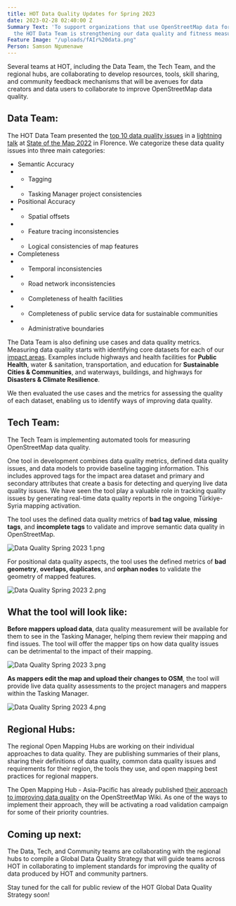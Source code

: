 ```yaml
---
title: HOT Data Quality Updates for Spring 2023
date: 2023-02-28 02:40:00 Z
Summary Text: 'To support organizations that use OpenStreetMap data for disaster response,
  the HOT Data Team is strengthening our data quality and fitness measures. '
Feature Image: "/uploads/fAIr%20data.png"
Person: Samson Ngumenawe
---
```


Several teams at HOT, including the Data Team, the Tech Team, and the regional hubs, are collaborating to develop resources, tools, skill sharing, and community feedback mechanisms that will be avenues for data creators and data users to collaborate to improve OpenStreetMap data quality.

## Data Team:

The HOT Data Team presented the [top 10 data quality issues](https://www.openstreetmap.org/user/ngumenawesamson/diary/399636) in a [lightning talk](https://2022.stateofthemap.org/sessions/HLTKHD/) at [State of the Map 2022](https://2022.stateofthemap.org/) in Florence. We categorize these data quality issues into three main categories:
* Semantic Accuracy 
* * Tagging
* * Tasking Manager project consistencies
* Positional Accuracy 
* * Spatial offsets 
* * Feature tracing inconsistencies 
* * Logical consistencies of map features
* Completeness 
* * Temporal inconsistencies 
* * Road network inconsistencies 
* * Completeness of health facilities 
* * Completeness of public service data for sustainable communities 
* * Administrative boundaries

The Data Team is also defining use cases and data quality metrics. Measuring data quality starts with identifying core datasets for each of our [impact areas](https://www.hotosm.org/impact-areas/). Examples include highways and health facilities for **Public Health**, water & sanitation, transportation, and education for **Sustainable Cities & Communities**, and waterways, buildings, and highways for **Disasters & Climate Resilience**. 

We then evaluated the use cases and the metrics for assessing the quality of each dataset, enabling us to identify ways of improving data quality.

## Tech Team:

The Tech Team is implementing automated tools for measuring OpenStreetMap data quality. 

One tool in development combines data quality metrics, defined data quality issues, and data models to provide baseline tagging information. This includes approved tags for the impact area dataset and primary and secondary attributes that create a basis for detecting and querying live data quality issues. We have seen the tool play a valuable role in tracking quality issues by generating real-time data quality reports in the ongoing Türkiye-Syria mapping activation.

The tool uses the defined data quality metrics of **bad tag value**, **missing tags**, and **incomplete tags** to validate and improve semantic data quality in OpenStreetMap. 

![Data Quality Spring 2023 1.png](/uploads/Data%20Quality%20Spring%202023%201.png)

For positional data quality aspects, the tool uses the defined metrics of **bad geometry**, **overlaps, duplicates**, and **orphan nodes** to validate the geometry of mapped features.

![Data Quality Spring 2023 2.png](/uploads/Data%20Quality%20Spring%202023%202.png)

## What the tool will look like:

**Before mappers upload data**, data quality measurement will be available for them to see in the Tasking Manager, helping them review their mapping and find issues. The tool will offer the mapper tips on how data quality issues can be detrimental to the impact of their mapping. 

![Data Quality Spring 2023 3.png](/uploads/Data%20Quality%20Spring%202023%203.png)

**As mappers edit the map and upload their changes to OSM**, the tool will provide live data quality assessments to the project managers and mappers within the Tasking Manager. 

![Data Quality Spring 2023 4.png](/uploads/Data%20Quality%20Spring%202023%204.png)

## Regional Hubs:

The regional Open Mapping Hubs are working on their individual approaches to data quality. They are publishing summaries of their plans, sharing their definitions of data quality, common data quality issues and requirements for their region, the tools they use, and open mapping best practices for regional mappers. 

The Open Mapping Hub - Asia-Pacific has already published [their approach to improving data quality](https://wiki.openstreetmap.org/wiki/Humanitarian_OSM_Team/Open_Mapping_Hub_-_Asia_Pacific/Data_Quality_Approach) on the OpenStreetMap Wiki. As one of the ways to implement their approach, they will be activating a road validation campaign for some of their priority countries.

## Coming up next: 

The Data, Tech, and Community teams are collaborating with the regional hubs to compile a Global Data Quality Strategy that will guide teams across HOT in collaborating to implement standards for improving the quality of data produced by HOT and community partners.

Stay tuned for the call for public review of the HOT Global Data Quality Strategy soon! 
